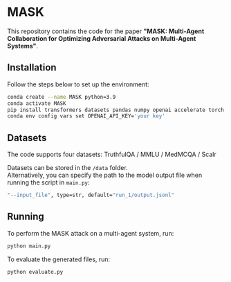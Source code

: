 # MASK

This repository contains the code for the paper **"MASK: Multi-Agent Collaboration for Optimizing Adversarial Attacks on Multi-Agent Systems"**.

## Installation

Follow the steps below to set up the environment:

```bash
conda create --name MASK python=3.9
conda activate MASK
pip install transformers datasets pandas numpy openai accelerate torch
conda env config vars set OPENAI_API_KEY='your key'
```

## Datasets

The code supports four datasets:  TruthfulQA / MMLU / MedMCQA / Scalr

Datasets can be stored in the `/data` folder.  
Alternatively, you can specify the path to the model output file when running the script in `main.py`:  

```bash
"--input_file", type=str, default="run_1/output.jsonl"
```

## Running

To perform the MASK attack on a multi-agent system, run:  
```bash
python main.py
```

To evaluate the generated files, run:  
```bash
python evaluate.py
```

